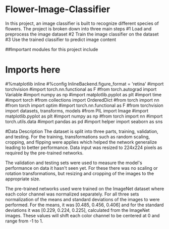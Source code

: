 # Flower-Image-Classifier
In this project, an image classifier is built to recognize different species of flowers.
The project is broken down into three main steps
#1 Load and preprocess the image dataset
#2 Train the image classifier on the dataset
#3 Use the trained classifier to predict image content

##Important modules for this project include
# Imports here
#%matplotlib inline
#%config InlineBackend.figure_format = 'retina'
#import torchvision
#import torch.nn.functional as F
#from torch.autograd import Variable
#import numpy as np
#import matplotlib.pyplot as plt
#import time
#import torch
#from collections import OrderedDict
#from torch import nn
#from torch import optim
#import torch.nn.functional as F
#from torchvision import datasets, transforms, models
#from PIL import Image
#import matplotlib.pyplot as plt
#import numpy as np
#from torch import nn
#import torch.utils.data 
#import pandas as pd
#import helper
import seaborn as sns

#Data Description
The dataset is split into three parts, training, validation, and testing. For the training, transformations such as random scaling, cropping, and flipping were applies which helped the network generalize leading to better performance. Data input was resized to 224x224 pixels as required by the pre-trained networks.

The validation and testing sets were used to measure the model's performance on data it hasn't seen yet. For these there was no scaling or rotation transformations, but resizing and cropping of the images to the appropriate size.

The pre-trained networks used were trained on the ImageNet dataset where each color channel was normalized separately. For all three sets normalization of the means and standard deviations of the images to were performed. For the means, it was [0.485, 0.456, 0.406] and for the standard deviations it was [0.229, 0.224, 0.225], calculated from the ImageNet images. These values will shift each color channel to be centered at 0 and range from -1 to 1.


